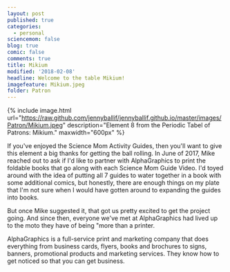 ```yaml
---
layout: post
published: true
categories:
  - personal
sciencemom: false
blog: true
comic: false
comments: true
title: Mikium
modified: '2018-02-08'
headline: Welcome to the table Mikium!
imagefeature: Mikium.jpeg
folder: Patron
---
```

{% include image.html url="https://raw.github.com/jennyballif/jennyballif.github.io/master/images/Patron/Mikium.jpeg" description="Element 8 from the Periodic Tabel of Patrons: Mikium." maxwidth="600px" %}

If you've enjoyed the Science Mom Activity Guides, then you'll want to give this element a big thanks for getting the ball rolling. In June of 2017, Mike reached out to ask if I'd like to partner with AlphaGraphics to print the foldable books that go along with each Science Mom Guide Video. I'd toyed around with the idea of putting all 7 guides to water together in a book with some additional comics, but honestly, there are enough things on my plate that I'm not sure when I would have gotten around to expanding the guides into books. 

But once Mike suggested it, that got us pretty excited to get the project going. And since then, everyone we've met at AlphaGraphics had lived up to the moto they have of being "more than a printer. 

AlphaGraphics is a full-service print and marketing company that does everything from business cards, flyers, books and brochures to signs, banners, promotional products and marketing services. They know how to get noticed so that you can get business.
